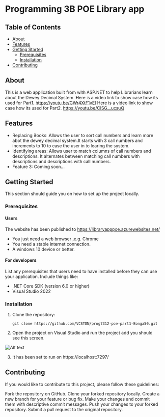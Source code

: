 # Programming 3B POE Library app

## Table of Contents

- [About](#about)
- [Features](#features)
- [Getting Started](#getting-started)
  - [Prerequisites](#prerequisites)
  - [Installation](#installation)
- [Contributing](#contributing)

## About

This is a web application built from with ASP.NET to help Librarians learn about the Dewey Decimal System.
Here is a video link to show case how its used for Part1. https://youtu.be/CWr4XtF1vEI
Here is a video link to show case how its used for Part2. https://youtu.be/CISG__ucsuQ

## Features


- Replacing Books: Allows the user to sort call numbers and learn more abot the dewey decimal system.It starts with 3 call numbers and increments to 10 to ease the user in to learing the system.
- Identifying areas: Allows user to match columns of call numbers and descriptions. It alternates between matching call numbers with descriptions and descriptions with call numbers.
- Feature 3: Coming soon...

## Getting Started

This section should guide you on how to set up the project locally.

### Prerequisites

#### Users
The website has been published to https://libraryapppoe.azurewebsites.net/

 - You just need a web browser ,e.g. Chrome
 - You need a stable internet connection.
 - A windows 10 device or better.

#### For developers
List any prerequisites that users need to have installed before they can use your application. Include things like:

- .NET Core SDK (version 6.0 or higher)
- Visual Studio 2022

### Installation


1. Clone the repository:
   
   ```
   git clone https://github.com/VCSTDN/prog7312-poe-part1-Bonga50.git
   ```
2. Open the project on Visual Studio and run the project add you should see this screen.

![Alt text](image-1.png)

3. It has been set to run on https://localhost:7297/


## Contributing

If you would like to contribute to this project, please follow these guidelines:

Fork the repository on GitHub.
Clone your forked repository locally.
Create a new branch for your feature or bug fix.
Make your changes and commit them with descriptive commit messages.
Push your changes to your forked repository.
Submit a pull request to the original repository.
